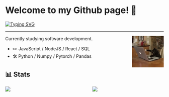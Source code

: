 # Welcome to my Github page! 👋

[![Typing SVG](https://readme-typing-svg.herokuapp.com?size=25&duration=4000&color=927DF7&vCenter=true&width=500&height=40&lines=Hi+there%2C+I'm+Sophie!;I'm+a+computer+science+student;Check+out+my+work+bellow+%F0%9F%98%8A)](https://git.io/typing-svg)

---


[<img align="right" width="20%" src="assets/cat-typing.gif">](assets/cat-typing.gif)

Currently studying software development.
- ✏️ JavaScript / NodeJS / React / SQL
- 🛠 Python / Numpy / Pytorch / Pandas


## 📊 Stats

<img align="left" width="50%" src="https://github-readme-stats.vercel.app/api?username=AHalic&hide=contribs&show_icons=true&bg_color=0d1116&title_color=ce09ec&text_color=a4aacb&icon_color=007ec6&border_color=545768A5">

<img align="right" width="45%" src="http://github-readme-streak-stats.herokuapp.com?user=AHalic&theme=monokai-metallian&background=0D1116&border=545768A5&stroke=52415BC1&ring=AD08C6D8&fire=CE09ECD8&currStreakNum=A4AACB&sideNums=A4AACB&currStreakLabel=007EC6&sideLabels=007EC6">
